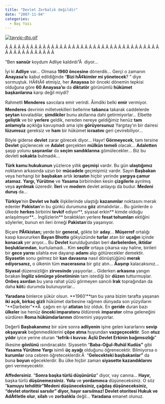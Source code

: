 ```yaml
---
title: "Devlet Zorbalık değildir"
date: "2007-11-04"
categories: 
  - Baş Yazı
---
```


[![tayyip-dto.gif](/uploads/2007/11/tayyip-dto.gif)](/uploads/2007/11/tayyip-dto.gif "tayyip-dto.gif")

Â Â Â Â Â Â Â Â Â Â Â Â Â Â Â Â Â Â Â Â Â Â Â Â Â Â Â Â Â Â Â Â Â Â Â Â Â Â Â Â Â Â Â Â Â Â Â Â Â 

“Ben **sansür** koydum Adliye kaldırdı”Â  diyor…

İyi ki **Adliye** var… Olmasa **1960 öncesine** dönerdik… Gerçi o zamanın **Anayasa’s**ı kabul edildiğinde “**Bizi hÃ¢kimler mi yönetecek**? ” diye sormuştuk. HÃ¢tÃ¢ etmişiz, her **Anayasa** bir önceki dönemin tepkisi olduğuna göre **60 Anayasa’sı** da **diktatör** görünümlü **hükümet başkanlarına** karşı değil miydi?

Rahmetli **Menderes** savcılara emir verirdi. Åimdiki belki **emir** vermiyor. **Menderes** devrinin milletvekilleri bellerine **tabanca** takarak caddelerde **şeytan** kovaladılar, **şimdikiler** bunu akıllarına dahi getirmiyorlar… Elbette **geliştik** ve bir **yerlere** geldik, nereden nereye geldiğimiz henüz **tam anlamıyla** açıklığa kavuşmadı ama işte **görüyorsunuz** Yargıtay’ın bir dairesi **lüzumsuz** gereksiz ve **ham** bir hükümet **icraatını** geri çevirebiliyor…

Böyle giderse **devlet** zarar görecek diyor… Hayır! **Görmeyecek**, tam tersine **Devlet** güçlenecek ve **Adalet** gerçekten **mülkün temeli** olacak… **Adaletten** şaşıp yolunu **şaşıranlar** da **seçim sandıklarına** gömülecekler… Biz bu devleti **sokakta** bulmadık…

**Türk kamu hukukunun** yüzlerce yıllık **geçmişi** vardır. Bu gün **ulaştığımız** noktanın arkasında uzun bir **mücadele** geçmişimiz vardır. Sayın **Başbakan** veya herhangi bir **başbakan** artık **icraatın** hiçbir yerinde **yargıya çamur atamaz**. **Yargı, Yürütme** ve **Yasama** birbirinden kesin **çizgilerle** ayrılmış veya **ayrılmak** üzeredir. **İleri** ve **modern** devlet anlayışı da budur. **Medeni duruş** da…

**Türkiye**’nin **Devlet ve halk** ilişkilerinde ulaştığı **kazanımlar** noktasını merak edenler **Pakistan**’ın bu günkü durumuna **göz** atmalıdırlar… Bu günlerde o ülkede **herkes** birbirini **tevkif** ediyor**, siyasal erkin** kimde olduğu anlaşılmıyor**… İngilizlerin** bıraktıkları yerlere **fesat tohumları** ektiğini söylerler, bunun en ileri örneği **Pakistan**’da yaşanıyor.

Biçare **PÃ¢kistan;** yerde bir **general,** gökte bir **aday**… **Müşerref** ortalığı kasıp kavururken **Bayan Bhotto** gökyüzünde **turlar** atan bir **uçağın** içinde **konacak** yer arıyor… Bu **Devlet** kurulduğundan beri **darbelerden, iktidar boşluklarından**, kurtulamadı... Kim **seçilir** ortaya çıkarsa vay haline, birileri bir **gece yarısı** silahla eve dayanıp **adamı** alıp götürecekler demektir. **Siyasetin** sonu gelmez bir **kan davasına** nasıl dönüştüğünü **merak ediyorsanız,** o ülkenin tüm **macerasına** bir göz atın… **Åaşırıp** kalacaksınız… **Siyasal** düzensizliğin **zirvesinde** yaşıyorlar… Giderken **arkasına** yangın bırakan **İngiliz sömürge yönetiminin** tam istediği bir **düzen** tutturmuşlar. **Onbeş asırdan** bu yana rahat yüzü görmeyen sancılı **Irak** toprağından da daha **köt**ü durumda bulunuyorlar…

**Yaradana** binlerce şükür olsun. **1960’**tan bu yana bizim tarafta yaşanan **iki açık, birkaç gizli** hükümet darbesine rağmen dünyada son yüzyılların “**Darbeler”**Â  çağını en iyi **atlatan** biz olduk. En **geride** duran bazı **ülkeler** ise henüz **önceki imparatoru** öldürerek **imparator** olma geleneğini sürdüren **Roma hükümdarlarının** dönemini yaşıyorlar.

Değerli **Başbakanımız** bir süre sonra **adliyenin** işine gelen kararlarını **sevip okşayarak** beğenmediklerini **çöpe atma** huyundan **vazgeçecektir**. Son **otuz yıldır** iyice yerine oturan “**tefrik-i kuvva: Ãçlü Devlet Erkinin bağımsızlığı**” ilkesine **gönlünü** ısındıracaktır. Siyasetin “**Baba-Oğul-Ruhül Kudüs”** gibi **Yasama Yürütme Yargı** isimli **üç ayağı** olduğunu öğrenecektir. Bilmiyorsa o **kurumlar** ona cebren öğreteceklerdir.Â  “**Gelecekteki başbakanlar”** da buna **boyun** eğeceklerdir. Bu ülke hiçbir zaman **siyasette kazandıklarını** geri vermeyecektir.

**Affedersiniz**. “**Sonra başka türlü düşünürüz**” diyor, vay canına… **Hayır,** başka türlü **düşünemezsiniz.** **Yolu** ve **yordamınca** düşüneceksiniz. O söz “**kamuyu tehdittir”**Medeni düşüneceksiniz, **çağdaş** düşüneceksiniz, “**devlet otoritesi sarsılır**” diyor, hayır sarsılmaz! **Devlet otoritesi Hukuk** v**e AdÃ¢letle olur**, **silah** ve **zorbalıkla** değil… **Yaradana** emanet olunuz.
